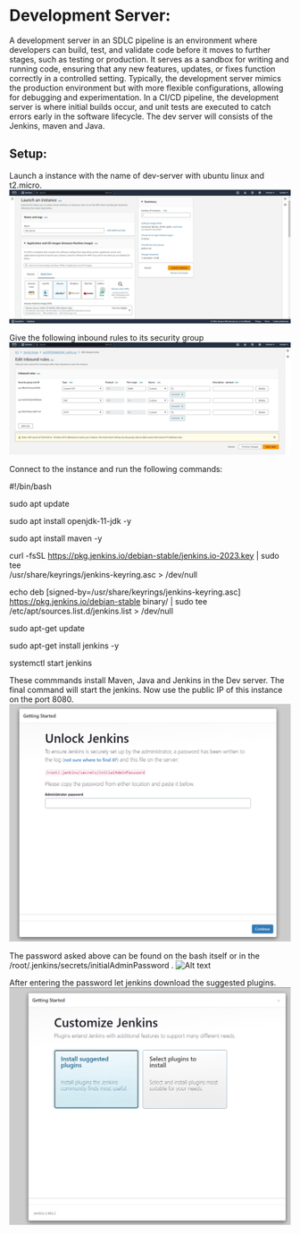 # Development Server: 
A development server in an SDLC pipeline is an environment where developers can build, test, and validate code before it moves to further stages, such as testing or production. It serves as a sandbox for writing and running code, ensuring that any new features, updates, or fixes function correctly in a controlled setting. Typically, the development server mimics the production environment but with more flexible configurations, allowing for debugging and experimentation. In a CI/CD pipeline, the development server is where initial builds occur, and unit tests are executed to catch errors early in the software lifecycle. The dev server will consists of the Jenkins, maven and Java.

## Setup:

Launch a instance with the name of dev-server with ubuntu linux and t2.micro.
![Alt text](image.png)

Give the following inbound rules to its security group
![Alt text](image-1.png)

Connect to the instance and run the following commands:

#!/bin/bash

sudo apt update

sudo apt install openjdk-11-jdk -y

sudo apt install maven -y

curl -fsSL https://pkg.jenkins.io/debian-stable/jenkins.io-2023.key | sudo tee \
  /usr/share/keyrings/jenkins-keyring.asc > /dev/null
  
echo deb [signed-by=/usr/share/keyrings/jenkins-keyring.asc] \
  https://pkg.jenkins.io/debian-stable binary/ | sudo tee \
  /etc/apt/sources.list.d/jenkins.list > /dev/null

sudo apt-get update

sudo apt-get install jenkins -y

systemctl start jenkins


These commmands install Maven, Java and Jenkins in the Dev server. The final command will start the jenkins. Now use the public IP of this instance on the port 8080. 
![Alt text](<Desktop Screenshot 2024.10.02 - 10.41.57.80 (2).png>)

The password asked above can be found on the bash itself or in the /root/.jenkins/secrets/initialAdminPassword .
![Alt text](<C:\Users\sunlo\OneDrive\Desktop\SDLCproj\SDLC-Jenkins-maven-tomcat10\SDLC-Pipeline\Setups\ss\Desktop Screenshot 2024.10.02 - 10.39.48.05.png>)

After entering the password let jenkins download the suggested plugins. 
![Alt text](<Desktop Screenshot 2024.10.02 - 10.46.53.95.png>)

